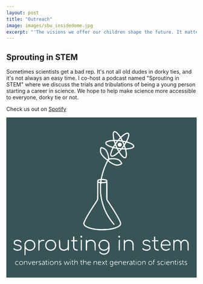 ```yaml
---
layout: post
title: "Outreach"
image: images/sbu_insidedome.jpg
excerpt: "'The visions we offer our children shape the future. It matters what those visions are' - Carl Sagan"
---
```


## Sprouting in STEM

Sometimes scientists get a bad rep. It's not all old dudes in dorky ties, and it's not always an easy time. I co-host a podcast named "Sprouting in STEM" where we discuss the trials and tribulations of being a young person starting a career in science. We hope to help make science more accessible to everyone, dorky tie or not. 

Check us out on [Spotify](https://open.spotify.com/show/1YxNuzlhAEdFiCtaFMODnb?si=nbenPv7BQ6CUq_cXV6Y_0g)

![image](../images/podcastlogo.PNG)

